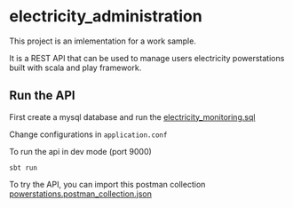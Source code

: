 
# electricity_administration
This project is an imlementation for a work sample.

It is a REST API that can be used to manage users electricity powerstations built with scala and play framework.

## Run the API
First create a mysql database and run the [electricity_monitoring.sql](https://github.com/eilite/electricity_administration/blob/master/etc/electricity_monitoring.sql)

Change configurations in `application.conf`

To run the api in dev mode (port 9000)
```
sbt run 
```


To try the API, you can import this postman collection [powerstations.postman_collection.json](https://github.com/eilite/electricity_administration/blob/master/etc/powerstations.postman_collection.json)
